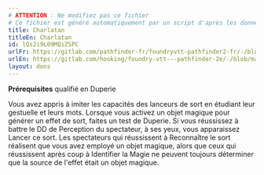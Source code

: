 ```yaml
---
# ATTENTION : Ne modifiez pas ce fichier
# Ce fichier est généré automatiquement par un script d'après les données du module Foundry VTT officiel et de sa traduction
title: Charlatan
titleEn: Charlatan
id: lQs2i9L09MQiZSPC
urlFr: https://gitlab.com/pathfinder-fr/foundryvtt-pathfinder2-fr/-/blob/master/data/feats/lQs2i9L09MQiZSPC.htm
urlEn: https://gitlab.com/hooking/foundry-vtt---pathfinder-2e/-/blob/master/packs/data/feats.db/charlatan.json
layout: dons
---
```

**Prérequisites** qualifié en Duperie  

Vous avez appris à imiter les capacités des lanceurs de sort en étudiant leur gestuelle et leurs mots. Lorsque vous activez un objet magique pour générer un effet de sort, faites un test de Duperie. Si vous réussissez à battre le DD de Perception du spectateur, à ses yeux, vous apparaissez Lancer ce sort. Les spectateurs qui réussissent à Reconnaître le sort réalisent que vous avez employé un objet magique, alors que ceux qui réussissent après coup à Identifier la Magie ne peuvent toujours déterminer que la source de l'effet était un objet magique.
